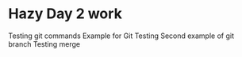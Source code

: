 # Hazy Day 2 work
Testing git commands
Example for Git Testing
Second example of git branch
Testing merge
